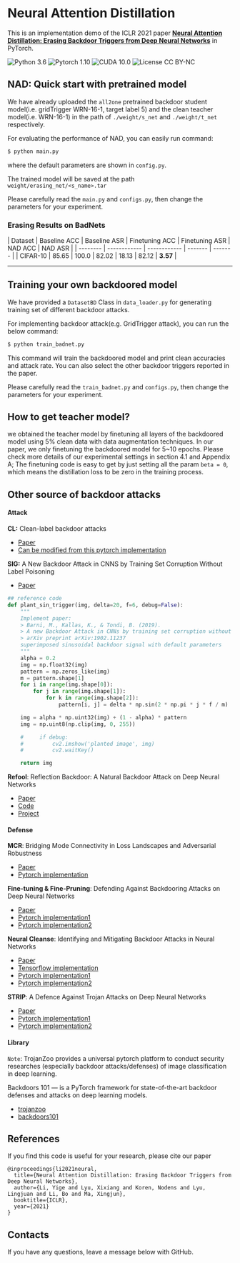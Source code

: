 # Neural Attention Distillation

This is an implementation demo of the ICLR 2021 paper **[Neural Attention Distillation: Erasing Backdoor Triggers from Deep Neural Networks](https://arxiv.org/abs/2101.05930)** in PyTorch.

![Python 3.6](https://img.shields.io/badge/python-3.6-DodgerBlue.svg?style=plastic)
![Pytorch 1.10](https://img.shields.io/badge/pytorch-1.2.0-DodgerBlue.svg?style=plastic)
![CUDA 10.0](https://img.shields.io/badge/cuda-10.0-DodgerBlue.svg?style=plastic)
![License CC BY-NC](https://img.shields.io/badge/license-CC_BY--NC-DodgerBlue.svg?style=plastic)

## NAD: Quick start with pretrained model
We have already uploaded the `all2one` pretrained backdoor student model(i.e. gridTrigger WRN-16-1, target label 5) and the clean teacher model(i.e. WRN-16-1) in the path of `./weight/s_net` and `./weight/t_net` respectively. 

For evaluating the performance of  NAD, you can easily run command:

```bash
$ python main.py 
```
where the default parameters are shown in `config.py`.

The trained model will be saved at the path `weight/erasing_net/<s_name>.tar`

Please carefully read the `main.py` and `configs.py`, then change the parameters for your experiment.

### Erasing Results on BadNets
| Dataset  | Baseline ACC | Baseline ASR | Finetuning ACC | Finetuning ASR | NAD ACC | NAD ASR |
| -------- | ------------ | ------------ | ------- | ------- |
| CIFAR-10 | 85.65        | 100.0        | 82.02   | 18.13 | 82.12   | **3.57**    |

---

## Training your own backdoored model
We have provided a `DatasetBD` Class in `data_loader.py` for generating training set of different backdoor attacks. 

For implementing backdoor attack(e.g. GridTrigger attack), you can run the below command:

```bash
$ python train_badnet.py
```
This command will train the backdoored model and print clean accuracies and attack rate. You can also select the other backdoor triggers reported in the paper. 

Please carefully read the `train_badnet.py` and `configs.py`, then change the parameters for your experiment.  

## How to get teacher model?  
we obtained the teacher model by finetuning all layers of the backdoored model using 5% clean data with data augmentation techniques. In our paper, we only finetuning the backdoored model for 5~10 epochs. Please check more details of our experimental settings in section 4.1 and Appendix A; The finetuning code is easy to get by just setting all the param `beta = 0`, which means the distillation loss to be zero in the training process.  

## Other source of backdoor attacks
#### Attack

**CL:** Clean-label backdoor attacks

- [Paper](https://people.csail.mit.edu/madry/lab/cleanlabel.pdf)
- [Can be modified from this pytorch implementation](https://github.com/MadryLab/cifar10_challenge)

**SIG:** A New Backdoor Attack in CNNS by Training Set Corruption Without Label Poisoning

- [Paper](https://ieeexplore.ieee.org/document/8802997/footnotes)

```python
## reference code
def plant_sin_trigger(img, delta=20, f=6, debug=False):
    """
    Implement paper:
    > Barni, M., Kallas, K., & Tondi, B. (2019).
    > A new Backdoor Attack in CNNs by training set corruption without label poisoning.
    > arXiv preprint arXiv:1902.11237
    superimposed sinusoidal backdoor signal with default parameters
    """
    alpha = 0.2
    img = np.float32(img)
    pattern = np.zeros_like(img)
    m = pattern.shape[1]
    for i in range(img.shape[0]):
        for j in range(img.shape[1]):
            for k in range(img.shape[2]):
                pattern[i, j] = delta * np.sin(2 * np.pi * j * f / m)

    img = alpha * np.uint32(img) + (1 - alpha) * pattern
    img = np.uint8(np.clip(img, 0, 255))

    #     if debug:
    #         cv2.imshow('planted image', img)
    #         cv2.waitKey()

    return img
```

**Refool**: Reflection Backdoor: A Natural Backdoor Attack on Deep Neural Networks

- [Paper](https://arxiv.org/abs/2007.02343)
- [Code](https://github.com/DreamtaleCore/Refool)
- [Project](http://liuyunfei.xyz/Projs/Refool/index.html)

#### Defense

**MCR**: Bridging Mode Connectivity in Loss Landscapes and Adversarial Robustness

- [Paper](https://arxiv.org/abs/2005.00060)
- [Pytorch implementation](https://github.com/IBM/model-sanitization)

**Fine-tuning & Fine-Pruning**: Defending Against Backdooring Attacks on Deep Neural Networks

- [Paper](https://link.springer.com/chapter/10.1007/978-3-030-00470-5_13)
- [Pytorch implementation1](https://github.com/VinAIResearch/input-aware-backdoor-attack-release/tree/master/defenses)
- [Pytorch implementation2](https://github.com/adityarajagopal/pytorch_pruning_finetune)

**Neural Cleanse**: Identifying and Mitigating Backdoor Attacks in Neural Networks

- [Paper](https://people.cs.uchicago.edu/~ravenben/publications/pdf/backdoor-sp19.pdf)
- [Tensorflow implementation](https://github.com/Abhishikta-codes/neural_cleanse)
- [Pytorch implementation1](https://github.com/lijiachun123/TrojAi)
- [Pytorch implementation2](https://github.com/VinAIResearch/input-aware-backdoor-attack-release/tree/master/defenses)

**STRIP**: A Defence Against Trojan Attacks on Deep Neural Networks

- [Paper](https://arxiv.org/pdf/1911.10312.pdf)
- [Pytorch implementation1](https://github.com/garrisongys/STRIP)
- [Pytorch implementation2](https://github.com/VinAIResearch/input-aware-backdoor-attack-release/tree/master/defenses)

#### Library

`Note`: TrojanZoo provides a universal pytorch platform to conduct security researches (especially backdoor attacks/defenses) of image classification in deep learning.

Backdoors 101 — is a PyTorch framework for state-of-the-art backdoor defenses and attacks on deep learning models. 

- [trojanzoo](https://github.com/ain-soph/trojanzoo)
- [backdoors101](https://github.com/ebagdasa/backdoors101)

## References

If you find this code is useful for your research, please cite our paper
```
@inproceedings{li2021neural,
  title={Neural Attention Distillation: Erasing Backdoor Triggers from Deep Neural Networks},
  author={Li, Yige and Lyu, Xixiang and Koren, Nodens and Lyu, Lingjuan and Li, Bo and Ma, Xingjun},
  booktitle={ICLR},
  year={2021}
}
```

## Contacts

If you have any questions, leave a message below with GitHub.

